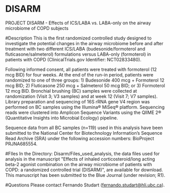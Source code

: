 # DISARM
PROJECT DISARM - Effects of ICS/LABA vs. LABA-only on the airway microbiome of COPD subjects

#Description
This is the first randomized controlled study designed to investigate the potential changes in the airway microbiome before and after treatment with two different ICS/LABA (budesonide/formoterol and fluticasone/salmeterol) formulations versus LABA-only (formoterol) in patients with COPD (ClinicalTrials.gov Identifier: NCT02833480). 

Following informed consent, all patients were treated with formoterol (12 mcg BID) for four weeks. At the end of the run-in period, patients were randomized to one of three groups: 1) Budesonide 400 mcg + Formoterol 12 mcg BID; 2) Fluticasone 250 mcg + Salmeterol 50 mcg BID; or 3) Formoterol 12 mcg BID. Bronchial brushing (BC) samples were collected at randomization (Visit 3; V3 samples) and at week 12 (Visit 7; V7 samples). Library preparation and sequencing of 16S rRNA gene V4 region was performed on BC samples using the Illumina® MiSeq® platform. Sequencing reads were clustered into Amplicon Sequence Variants using the QIIME 2® (Quantitative Insights into Microbial Ecology) pipeline.

Sequence data from all BC samples (n=119) used in this analysis have been submitted to the National Center for Biotechnology Information’s Sequence Read Archive (SRA) under the following accession numbers: BioProject PRJNA685554.

#FIles 
In the Directory: Disarm/Files_used_analysis, the data files used for analysis in the manuscript "Effects of inhaled corticosteroid/long acting beta-2 agonist combination on the airway microbiome of patients with COPD: a randomized controlled trial (DISARM)", are available for download. This manuscript has been submitted to the Blue Journal (under revision; R1).

#Questions
Please contact Fernando Studart (fernando.studart@hli.ubc.ca).
